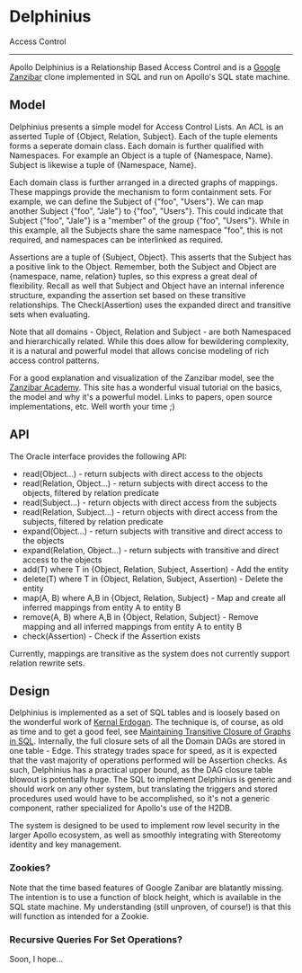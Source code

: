 # Delphinius
Access Control
____
Apollo Delphinius is a Relationship Based Access Control and is a [Google Zanzibar](https://research.google/pubs/pub48190/) clone implemented in SQL and run on Apollo's SQL state machine.


## Model
Delphinius presents a simple model for Access Control Lists.  An ACL is an asserted Tuple of {Object, Relation, Subject}.  Each of the tuple elements forms a seperate domain class.  Each domain is further qualified with Namespaces.  For example an Object is a tuple of {Namespace, Name}. Subject is likewise a tuple of {Namespace, Name}.

Each domain class is further arranged in a directed graphs of mappings. These mappings provide the mechanism to form containment sets.  For example, we can define the Subject of {"foo", "Users"}.  We can map another Subject {"foo", "Jale"} to {"foo", "Users"}.  This could indicate that Subject {"foo", "Jale"} is a "member" of the group {"foo", "Users"}.  While in this example, all the Subjects share the same namespace "foo", this is not required, and namespaces can be interlinked as required.

Assertions are a tuple of {Subject, Object}. This asserts that the Subject has a positive link to the Object.  Remember, both the Subject and Object are {namespace, name, relation} tuples, so this express a great deal of flexibility.  Recall as well that Subject and Object have an internal inference structure, expanding the assertion set based on these transitive relationships.  The Check(Assertion) uses the expanded direct and transitive sets when evaluating.

Note that all domains - Object, Relation and Subject - are both Namespaced and hierarchically related.  While this does allow for bewildering complexity, it is a natural and powerful model that allows concise modeling of rich access control patterns.

For a good explanation and visualization of the Zanzibar model, see the [Zanzibar Academy](https://zanzibar.academy).  This site has a wonderful visual tutorial on the basics, the model and why it's a powerful model.  Links to papers, open source implementations, etc.  Well worth your time ;)

## API
The Oracle interface provides the following API:
 * read(Object...) - return subjects with direct access to the objects
 * read(Relation, Object...) - return subjects with direct access to the objects, filtered by relation predicate
 * read(Subject...) - return objects with direct access from the subjects
 * read(Relation, Subject...) - return objects with direct access from the subjects, filtered by relation predicate
 * expand(Object...) - return subjects with transitive and direct access to the objects
 * expand(Relation, Object...) - return subjects with transitive and direct access to the objects
 * add(T) where T in {Object, Relation, Subject, Assertion) - Add the entity
 * delete(T) where T in {Object, Relation, Subject, Assertion) - Delete the entity
 * map(A, B) where A,B in {Object, Relation, Subject} - Map and create all inferred mappings from entity A to entity B
 * remove(A, B) where A,B in {Object, Relation, Subject} - Remove mapping and all inferred mappings from entity A to entity B
 * check(Assertion) - Check if the Assertion exists

Currently, mappings are transitive as the system does not currently support relation rewrite sets.

## Design
Delphinius is implemented as a set of SQL tables and is loosely based on the wonderful work of [Kernal Erdogan](https://www.codeproject.com/Articles/30380/A-Fairly-Capable-Authorization-Sub-System-with-Row).  The technique is, of course, as old as time and to get a good feel, see [Maintaining Transitive Closure of Graphs in SQL](https://citeseerx.ist.psu.edu/viewdoc/download?doi=10.1.1.910.3322&rep=rep1&type=pdf). Internally, the full closure sets of all the Domain DAGs are stored in one table - Edge. This strategy trades space for speed, as it is expected that the vast majority of operations performed will be Assertion checks.  As such, Delphinius has a practical upper bound, as the DAG closure table blowout is potentially huge.  The SQL to implement Delphinius is generic and should work on any other system, but translating the triggers and stored procedures used would have to be accomplished, so it's not a generic component, rather specialized for Apollo's use of the H2DB.

The system is designed to be used to implement row level security in the larger Apollo ecosystem, as well as smoothly integrating with Stereotomy identity and key management.

### Zookies?
Note that the time based features of Google Zanibar are blatantly missing.  The intention is to use a function of block height, which is available in the SQL state machine.
My understanding (still unproven, of course!) is that this will function as intended for a Zookie.

### Recursive Queries For Set Operations?
Soon, I hope...